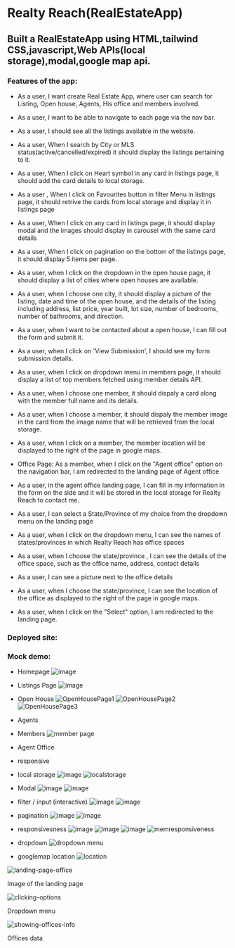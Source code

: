 ﻿# Realty Reach(RealEstateApp)

## Built a RealEstateApp using HTML,tailwind CSS,javascript,Web APIs(local storage),modal,google map api.

### Features of the app:
* As a user, I want create Real Estate App, where user can search for Listing, Open house, Agents, His office and members involved.

* As a user, I want to be able to navigate to each page via the nav bar.

* As a user, I should see all the listings available in the website.

* As a user, When I search by City or MLS status(active/cancelled/expired) it should display the listings pertaining to it.

* As a user, When I click on Heart symbol in any card in listings page, it should add the card details to local storage.

* As a user , When I click on Favourites button in filter Menu in listings page, it should retrive the cards from local storage and display it in listings page

* As a user, When I click on any card in listings page, it should display modal and the images should display in carousel with the same card details

* As a user, When I click on pagination on the bottom of the listings page, it should display 5 items per page.

* As a user, when I click on the dropdown in the open house page, it should display a list of cities where open houses are available.

* As a user, when I choose one city, it should display a picture of the listing, date and time of the open house, and the details of the listing including address, list price, year built, lot size, number of bedrooms, number of bathrooms, and direction.

* As a user, when I want to be contacted about a open house, I can fill out the form and submit it.

* As a user, when I click on 'View Submission', I should see my form submission details.

* As a user, when I click on dropdown menu in members page, it should display a list of top members fetched using member details API.

* As a user, when I choose one member, it should dispaly a card along with the member full name and its details.

* As a user, when I choose a member, it should dispaly the member image in the card from the image name that will be retrieved from the local storage.

* As a user, when I click on a member, the member location will be displayed to the right of the page in google maps.

* Office Page: As a member, when I click on the "Agent office" option on the navigation bar, I am redirected to the landing page of Agent office

* As a user, in the agent office landing page, I can fill in my information in the form on the side and it will be stored in the local storage for Realty Reach to contact me.

* As a user, I can select a State/Province of my choice from the dropdown menu on the landing page 

* As a user, when I click on the dropdown menu, I can see the names of states/provinces in which Realty Reach has office spaces

* As a user, when I choose the state/province , I can see the details of the office space, such as the office name, address, contact details

* As a user, I can see a picture next to the office details 

* As a user, when I choose the state/province, I can see the location of the office as displayed to the right of the page in google maps.

* As a user, when I click on the "Select" option, I am redirected to the landing page.




### Deployed site:


### Mock demo:
* Homepage
![image](https://github.com/divyakrishnan15/RealEstateApp/assets/40469923/4a84818c-17bb-4ec2-b71c-74c3f5324306)

* Listings Page
![image](https://github.com/divyakrishnan15/RealEstateApp/assets/40469923/5cbd826e-796f-4766-8980-53c58ff07708)

* Open House
![OpenHousePage1](https://github.com/divyakrishnan15/RealEstateApp/assets/130313979/b2689ecf-d24a-4bf4-961a-275683d8eb5c)
![OpenHousePage2](https://github.com/divyakrishnan15/RealEstateApp/assets/130313979/1d03e6e3-9d9f-4247-ad97-0ff73c5ce047)
![OpenHousePage3](https://github.com/divyakrishnan15/RealEstateApp/assets/130313979/4f589e34-ac89-418b-8327-3198b722921d)


* Agents

* Members
![member page](https://github.com/divyakrishnan15/RealEstateApp/assets/130253087/7eb1e86d-beb1-43a0-b185-8e8a4da26953)


* Agent Office

* responsive

* local storage
![image](https://github.com/divyakrishnan15/RealEstateApp/assets/40469923/71d86a3a-3a16-4afb-97b8-2db94b62957c)
![localstorage](https://github.com/divyakrishnan15/RealEstateApp/assets/130253087/1b73f089-aa5b-435c-b872-a3edc212041c)


* Modal
![image](https://github.com/divyakrishnan15/RealEstateApp/assets/40469923/9fe2f05b-924a-4f9e-ac60-698ee2f09ec2)
![image](https://github.com/divyakrishnan15/RealEstateApp/assets/40469923/d006142f-8545-41df-a66f-0e842bdbcdb5)


* filter / input (interactive)
![image](https://github.com/divyakrishnan15/RealEstateApp/assets/40469923/5334e158-993b-4ca1-9fec-5fd284e3e5bd)
![image](https://github.com/divyakrishnan15/RealEstateApp/assets/40469923/7d2876ad-a290-4ca3-87a3-023a15ae0052)

* pagination
 ![image](https://github.com/divyakrishnan15/RealEstateApp/assets/40469923/481752af-3c08-4c37-ae28-070234b0c07e)
 ![image](https://github.com/divyakrishnan15/RealEstateApp/assets/40469923/b673e891-4b94-43fb-afbd-2c1bc80e32dc)

* responsivesness
![image](https://github.com/divyakrishnan15/RealEstateApp/assets/40469923/1ec10e17-515b-4667-92d4-3a62b46e0c29)
![image](https://github.com/divyakrishnan15/RealEstateApp/assets/40469923/c04bba6f-9be7-48e9-bdab-501ed0b43424)
![image](https://github.com/divyakrishnan15/RealEstateApp/assets/40469923/69268477-f260-4b86-ab0d-e5b4f3195a48)
![memresponsiveness](https://github.com/divyakrishnan15/RealEstateApp/assets/130253087/5844304a-897e-4142-9347-0fce218ef8f1)

* dropdown
![dropdown menu](https://github.com/divyakrishnan15/RealEstateApp/assets/130253087/5ec485ea-8a7a-4add-b57f-10aae24e0f25)

* googlemap location
![location](https://github.com/divyakrishnan15/RealEstateApp/assets/130253087/ecb57139-4e6b-440d-853a-8dd205b81555)

![landing-page-office](https://github.com/divyakrishnan15/RealEstateApp/assets/129353324/e92912e9-97a8-4579-a868-0fa286965d6d)

Image of the landing page

![clicking-options](https://github.com/divyakrishnan15/RealEstateApp/assets/129353324/7282d0dd-d7fb-44e1-8bb8-9edcebe6c089)

Dropdown menu

![showing-offices-info](https://github.com/divyakrishnan15/RealEstateApp/assets/129353324/6ee0b5da-a2a7-47cf-88bd-49220e4c59e0)

Offices data





